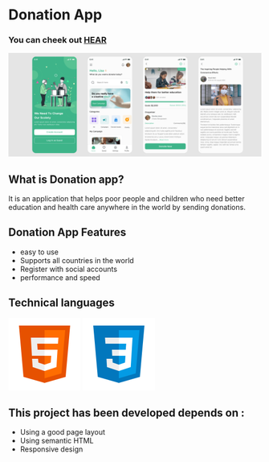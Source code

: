 # Donation App
### You can cheek out [HEAR](https://hassan-jaber.github.io/Donation-app/)


![Donation App](assets/Donation%20App.png)

## What is Donation app?
It is an application that helps poor people and children who need better education and health care anywhere in the world by sending donations.

## Donation App Features
* easy to use
* Supports all countries in the world
* Register with social accounts
* performance and speed

## Technical languages
![html](assets/icons8-html-5-144.png) ![css](assets/icons8-css3-144.png)

## This project has been developed depends on :

* Using a good page layout
* Using semantic HTML
* Responsive design